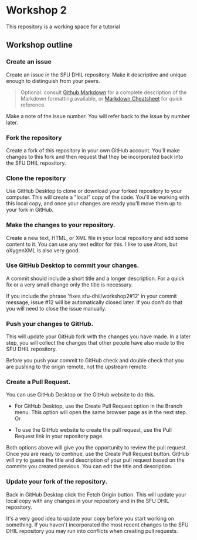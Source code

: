 # Workshop 2

This repository is a working space for a tutorial

## Workshop outline

### Create an issue

Create an issue in the SFU DHIL repository. Make it descriptive and unique enough to distinguish from your peers.

> Optional: consult [Github Markdown](https://guides.github.com/features/mastering-markdown/) for a complete description of the Markdown formatting available, or [Markdown Cheatsheet](https://github.com/adam-p/markdown-here/wiki/Markdown-Cheatsheet) for quick reference.

Make a note of the issue number. You will refer back to the issue by number later.

### Fork the repository

Create a fork of this repository in your own GitHub account. You'll make changes to this fork and then request that they be incorporated back into the SFU DHIL repository.

### Clone the repository

Use GitHub Desktop to clone or download your forked repository to your computer. This will create a "local" copy of the code. You'll be working with this local copy, and once your changes are ready you'll move them up to your fork in GitHub.

### Make the changes to your repository.

Create a new text, HTML, or XML file in your local repository and add some content to it. You can use any text editor for this. I like to use Atom, but oXygenXML is also very good.

### Use GitHub Desktop to commit your changes.

A commit should include a short title and a longer description. For a quick fix or a very small change only the title is necessary.

If you include the phrase 'fixes sfu-dhil/workshop2#12' in your commit message, issue #12 will be automatically closed later. If you don't do that you will need to close the issue manually.

### Push your changes to GitHub.

This will update your GitHub fork with the changes you have made. In a later step, you will collect the changes that other people have also made to the SFU DHIL repository.

Before you push your commit to GitHub check and double check that you are pushing to the origin remote, not the upstream remote.

### Create a Pull Request.

You can use GitHub Desktop or the GitHub website to do this.

* For GitHub Desktop, use the Create Pull Request option in the Branch menu. This option will open the same browser page as in the next step. Or

* To use the GitHub website to create the pull request, use the Pull Request link in your repository page.

Both options above will give you the opportunity to review the pull request. Once you are ready to continue, use the Create Pull Request button. GitHub will try to guess the title and description of your pull request based on the commits you created previous. You can edit the title and description.

### Update your fork of the repository.

Back in GitHub Desktop click the Fetch Origin button. This will update your local copy with any changes in your repository and in the SFU DHIL repository.

It's a very good idea to update your copy before you start working on something. If you haven't incorporated the most recent changes to the SFU DHIL repository you may run into conflicts when creating pull requests.
